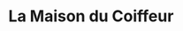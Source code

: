 ---
title: "La Maison du Coiffeur"
url: /saint-pierre-de-varengeville/la-maison-du-coiffeur/
shop: Friseur
---